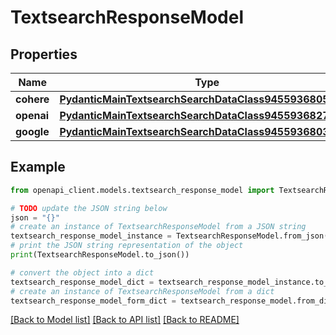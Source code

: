# TextsearchResponseModel


## Properties

Name | Type | Description | Notes
------------ | ------------- | ------------- | -------------
**cohere** | [**PydanticMainTextsearchSearchDataClass94559368053600**](PydanticMainTextsearchSearchDataClass94559368053600.md) |  | [optional] 
**openai** | [**PydanticMainTextsearchSearchDataClass94559368271696**](PydanticMainTextsearchSearchDataClass94559368271696.md) |  | [optional] 
**google** | [**PydanticMainTextsearchSearchDataClass94559368037760**](PydanticMainTextsearchSearchDataClass94559368037760.md) |  | [optional] 

## Example

```python
from openapi_client.models.textsearch_response_model import TextsearchResponseModel

# TODO update the JSON string below
json = "{}"
# create an instance of TextsearchResponseModel from a JSON string
textsearch_response_model_instance = TextsearchResponseModel.from_json(json)
# print the JSON string representation of the object
print(TextsearchResponseModel.to_json())

# convert the object into a dict
textsearch_response_model_dict = textsearch_response_model_instance.to_dict()
# create an instance of TextsearchResponseModel from a dict
textsearch_response_model_form_dict = textsearch_response_model.from_dict(textsearch_response_model_dict)
```
[[Back to Model list]](../README.md#documentation-for-models) [[Back to API list]](../README.md#documentation-for-api-endpoints) [[Back to README]](../README.md)


